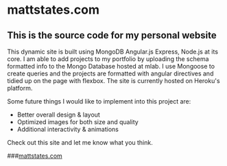 mattstates.com
======
This is the source code for my personal website
------------

This dynamic site is built using MongoDB Angular.js Express, Node.js at its core. I am able to add projects to my portfolio by uploading the schema formatted info to the Mongo Database hosted at mlab. I use Mongoose to create queries and the projects are formatted with angular directives and tidied up on the page with flexbox. The site is currently hosted on Heroku's platform.  

Some future things I would like to implement into this project are:
* Better overall design & layout
* Optimized images for both size and quality
* Additional interactivity & animations  

Check out this site and let me know what you think.  

###[mattstates.com](http://mattstates.com)
